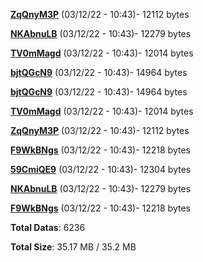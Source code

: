 [**ZqQnyM3P**](/data/ZqQnyM3P.txt) (03/12/22 - 10:43)- 12112 bytes

[**NKAbnuLB**](/data/NKAbnuLB.txt) (03/12/22 - 10:43)- 12279 bytes

[**TV0mMagd**](/data/TV0mMagd.txt) (03/12/22 - 10:43)- 12014 bytes

[**bjtQGcN9**](/data/bjtQGcN9.txt) (03/12/22 - 10:43)- 14964 bytes

[**bjtQGcN9**](/data/bjtQGcN9.txt) (03/12/22 - 10:43)- 14964 bytes

[**TV0mMagd**](/data/TV0mMagd.txt) (03/12/22 - 10:43)- 12014 bytes

[**ZqQnyM3P**](/data/ZqQnyM3P.txt) (03/12/22 - 10:43)- 12112 bytes

[**F9WkBNgs**](/data/F9WkBNgs.txt) (03/12/22 - 10:43)- 12218 bytes

[**59CmiQE9**](/data/59CmiQE9.txt) (03/12/22 - 10:43)- 12304 bytes

[**NKAbnuLB**](/data/NKAbnuLB.txt) (03/12/22 - 10:43)- 12279 bytes

[**F9WkBNgs**](/data/F9WkBNgs.txt) (03/12/22 - 10:43)- 12218 bytes

**Total Datas**: 6236

**Total Size**: 35.17 MB / 35.2 MB